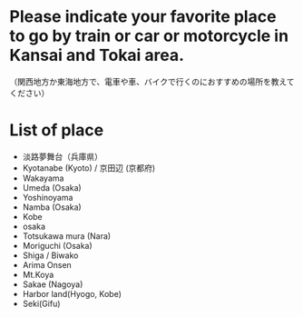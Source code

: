# Please indicate your favorite place to go by train or car or motorcycle in Kansai and Tokai area.
（関西地方か東海地方で、電車や車、バイクで行くのにおすすめの場所を教えてください）

# List of place
- 淡路夢舞台（兵庫県）
- Kyotanabe (Kyoto) / 京田辺 (京都府)
- Wakayama
- Umeda (Osaka)
- Yoshinoyama
- Namba (Osaka)
- Kobe
- osaka
- Totsukawa mura (Nara)
- Moriguchi (Osaka)
- Shiga / Biwako
- Arima Onsen
- Mt.Koya
- Sakae (Nagoya)
- Harbor land(Hyogo, Kobe)
- Seki(Gifu)
